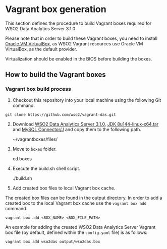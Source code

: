 # Vagrant box generation

This section defines the procedure to build Vagrant boxes required for WSO2 Data Analytics Server 3.1.0

Please note that in order to build these Vagrant boxes, you need to install
[Oracle VM VirtualBox](http://www.oracle.com/technetwork/server-storage/virtualbox/downloads/index.html),
as WSO2 Vagrant resources use Oracle VM VirtualBox, as the default provider.

Virtualization should be enabled in the BIOS before building the boxes.
## How to build the Vagrant boxes

### Vagrant box build process

1. Checkout this repository into your local machine using the following Git command.
```
git clone https://github.com/wso2/vagrant-das.git
```
2. Download
	[WSO2 Data Analytics Server 3.1.0](https://wso2.com/analytics/previous-releases), [JDK 8u144-linux-x64.tar](http://www.oracle.com/technetwork/java/javase/downloads/jdk8-downloads-2133151.html) and [MySQL Connector/J](https://dev.mysql.com/downloads/connector/j/) and copy them to the following path.


    ~/vagrantboxes/files/

3. Move to `boxes` folder.

    cd boxes

4. Execute the build.sh shell script.

    ./build.sh

5. Add created box files to local Vagrant box cache.

The created box files can be found in the output directory. In order to add a created box to the local Vagrant box cache use the `vagrant box add` command.

    vagrant box add <BOX_NAME> <BOX_FILE_PATH>

An example for adding the created WSO2 Data Analytics Server Vagrant box file (by default, defined
within the `config.yaml` file) is as follows:

    vagrant box add wso2das output/wso2das.box
